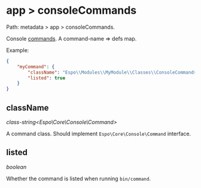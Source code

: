 # app > consoleCommands

Path: metadata > app > consoleCommands.

Console [commands](../../administration/commands.md). A command-name => defs map.

Example:

```json
{
    "myCommand": {
        "className": "Espo\\Modules\\MyModule\\Classes\\ConsoleCommands\\MyCommand",
        "listed": true
    }
}

```

## className

*class-string<Espo\Core\Console\Command>*

A command class. Should implement `Espo\Core\Console\Command` interface.

## listed

*boolean*

Whether the command is listed when running `bin/command`.
